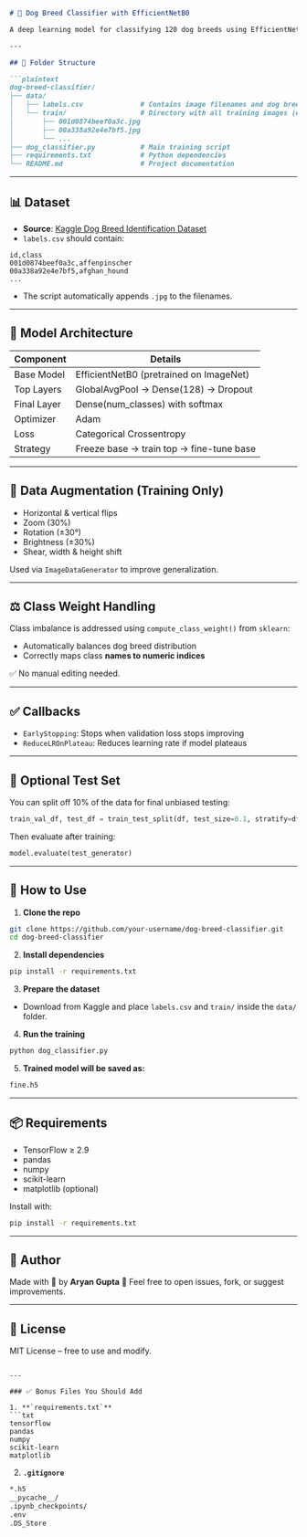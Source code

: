 ````markdown
# 🐶 Dog Breed Classifier with EfficientNetB0

A deep learning model for classifying 120 dog breeds using EfficientNetB0 and transfer learning. Built with TensorFlow and Keras.

---

## 📁 Folder Structure

```plaintext
dog-breed-classifier/
├── data/
│   ├── labels.csv              # Contains image filenames and dog breed labels
│   └── train/                  # Directory with all training images (e.g., .jpg files)
│       ├── 001d0874beef0a3c.jpg
│       ├── 00a338a92e4e7bf5.jpg
│       └── ...
├── dog_classifier.py           # Main training script
├── requirements.txt            # Python dependencies
└── README.md                   # Project documentation
````

---

## 📊 Dataset

* **Source**: [Kaggle Dog Breed Identification Dataset](https://www.kaggle.com/c/dog-breed-identification/data)
* `labels.csv` should contain:

```csv
id,class
001d0874beef0a3c,affenpinscher
00a338a92e4e7bf5,afghan_hound
...
```

* The script automatically appends `.jpg` to the filenames.

---

## 🧠 Model Architecture

| Component   | Details                                  |
| ----------- | ---------------------------------------- |
| Base Model  | EfficientNetB0 (pretrained on ImageNet)  |
| Top Layers  | GlobalAvgPool → Dense(128) → Dropout     |
| Final Layer | Dense(num\_classes) with softmax         |
| Optimizer   | Adam                                     |
| Loss        | Categorical Crossentropy                 |
| Strategy    | Freeze base → train top → fine-tune base |

---

## 🔄 Data Augmentation (Training Only)

* Horizontal & vertical flips
* Zoom (30%)
* Rotation (±30°)
* Brightness (±30%)
* Shear, width & height shift

Used via `ImageDataGenerator` to improve generalization.

---

## ⚖️ Class Weight Handling

Class imbalance is addressed using `compute_class_weight()` from `sklearn`:

* Automatically balances dog breed distribution
* Correctly maps class **names to numeric indices**

✅ No manual editing needed.

---

## ✅ Callbacks

* `EarlyStopping`: Stops when validation loss stops improving
* `ReduceLROnPlateau`: Reduces learning rate if model plateaus

---

## 🧪 Optional Test Set

You can split off 10% of the data for final unbiased testing:

```python
train_val_df, test_df = train_test_split(df, test_size=0.1, stratify=df['class'])
```

Then evaluate after training:

```python
model.evaluate(test_generator)
```

---

## 🚀 How to Use

1. **Clone the repo**

```bash
git clone https://github.com/your-username/dog-breed-classifier.git
cd dog-breed-classifier
```

2. **Install dependencies**

```bash
pip install -r requirements.txt
```

3. **Prepare the dataset**

* Download from Kaggle and place `labels.csv` and `train/` inside the `data/` folder.

4. **Run the training**

```bash
python dog_classifier.py
```

5. **Trained model will be saved as:**

```bash
fine.h5
```

---

## 📦 Requirements

* TensorFlow ≥ 2.9
* pandas
* numpy
* scikit-learn
* matplotlib (optional)

Install with:

```bash
pip install -r requirements.txt
```

---

## 👤 Author

Made with 💙 by **Aryan Gupta**
📧 Feel free to open issues, fork, or suggest improvements.

---

## 📄 License

MIT License – free to use and modify.

````

---

### ✅ Bonus Files You Should Add

1. **`requirements.txt`**  
```txt
tensorflow
pandas
numpy
scikit-learn
matplotlib
````

2. **`.gitignore`**

```txt
*.h5
__pycache__/
.ipynb_checkpoints/
.env
.DS_Store
```

